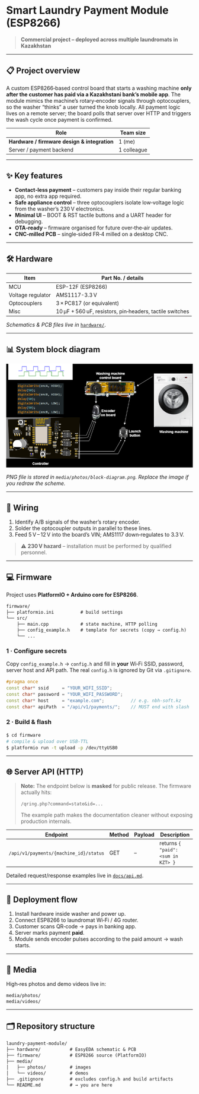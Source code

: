 # Smart Laundry Payment Module (ESP8266)

> **Commercial project – deployed across multiple laundromats in Kazakhstan**

---

## 📋 Project overview

A custom ESP8266‑based control board that starts a washing machine **only after the customer has paid via a Kazakhstani bank’s mobile app**.  The module mimics the machine’s rotary‑encoder signals through optocouplers, so the washer “thinks” a user turned the knob locally.  All payment logic lives on a remote server; the board polls that server over HTTP and triggers the wash cycle once payment is confirmed.

| Role                                         | Team size   |
| -------------------------------------------- | ----------- |
| **Hardware / firmware design & integration** | 1 (me)      |
| Server / payment backend                     | 1 colleague |

---

## ✨ Key features

* **Contact‑less payment** – customers pay inside their regular banking app, no extra app required.
* **Safe appliance control** – three optocouplers isolate low‑voltage logic from the washer’s 230 V electronics.
* **Minimal UI** – BOOT & RST tactile buttons and a UART header for debugging.
* **OTA‑ready** – firmware organised for future over‑the‑air updates.
* **CNC‑milled PCB** – single‑sided FR‑4 milled on a desktop CNC.

---

## 🛠️ Hardware

| Item              | Part No. / details                                 |
| ----------------- | -------------------------------------------------- |
| MCU               | ESP-12F (ESP8266)                                  |
| Voltage regulator | AMS1117-3.3 V                                      |
| Optocouplers      | 3 × PC817 (or equivalent)                          |
| Misc              | 10 µF + 560 uF, resistors, pin‑headers, tactile switches |

*Schematics & PCB files live in* [`hardware/`](hardware/).

---

## 📊 System block diagram

![Block diagram](media/photos/block-diagram.png)

*PNG file is stored in `media/photos/block-diagram.png`. Replace the image if you redraw the scheme.*

---

## 🔌 Wiring

1. Identify A/B signals of the washer’s rotary encoder.
2. Solder the optocoupler outputs in parallel to these lines.
3. Feed 5 V – 12 V into the board’s VIN; AMS1117 down‑regulates to 3.3 V.

> ⚠️ **230 V hazard** – installation must be performed by qualified personnel.

---

## 💻 Firmware

Project uses **PlatformIO + Arduino core for ESP8266**.

```
firmware/
├── platformio.ini          # build settings
└── src/
    ├── main.cpp            # state machine, HTTP polling
    ├── config_example.h    # template for secrets (copy → config.h)
    └── ...
```

### 1 · Configure secrets

Copy `config_example.h` → `config.h` and fill in **your** Wi‑Fi SSID, password, server host and API path. The real `config.h` is ignored by Git via `.gitignore`.

```cpp
#pragma once
const char* ssid     = "YOUR_WIFI_SSID";
const char* password = "YOUR_WIFI_PASSWORD";
const char* host     = "example.com";          // e.g. nbh-soft.kz
const char* apiPath  = "/api/v1/payments/";    // MUST end with slash
```

### 2 · Build & flash

```bash
$ cd firmware
# compile & upload over USB‑TTL
$ platformio run -t upload -p /dev/ttyUSB0
```

---

## 🌐 Server API (HTTP)

> **Note:** The endpoint below is **masked** for public release. The firmware actually hits:
>
> ```text
> /qring.php?command=state&id=...
> ```
>
> The example path makes the documentation cleaner without exposing production internals.

| Endpoint                               | Method | Payload | Description                        |
| -------------------------------------- | ------ | ------- | ---------------------------------- |
| `/api/v1/payments/{machine_id}/status` | GET    | –       | returns `{ "paid": <sum in KZT> }` |

Detailed request/response examples live in [`docs/api.md`](docs/api.md).

---

## 🚀 Deployment flow

1. Install hardware inside washer and power up.
2. Connect ESP8266 to laundromat Wi‑Fi / 4G router.
3. Customer scans QR‑code → pays in banking app.
4. Server marks payment **paid**.
5. Module sends encoder pulses according to the paid amount → wash starts.

---

## 📸 Media

High‑res photos and demo videos live in:

```
media/photos/
media/videos/
```

---

## 🗂️ Repository structure

```
laundry-payment-module/
├── hardware/           # EasyEDA schematic & PCB
├── firmware/           # ESP8266 source (PlatformIO)
├── media/
│   ├── photos/         # images
│   └── videos/         # demos
├── .gitignore          # excludes config.h and build artifacts
└── README.md           # → you are here
```

